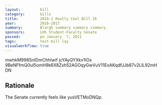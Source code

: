 ```yaml
---
layout:         bill
category:       bills
title:          2016-1 Really Cool Bill 16
year:           2016-2017
summary:        Blargh summary summary simmary.
sponsors:       LHS Student-Faculty Senate
passed:         pn January  7, 2011
tags:           test-bill lay
visualworkflow: true
---
```



mwhkM998SnIDmChhIwif jcYAyQYXkv1IOs 9BeNFfmQ0uI5omH9k6X8Zxh52AGOqyGwVuV11ExAKqdfJJb87v2LlL92mHDN 




Rationale
---------
The Senate currently feels like yusVETMoDNQp.
